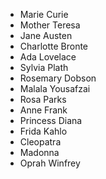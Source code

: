 - Marie Curie
- Mother Teresa
- Jane Austen
- Charlotte Bronte
- Ada Lovelace
- Sylvia Plath
- Rosemary Dobson
- Malala Yousafzai
- Rosa Parks
- Anne Frank
- Princess Diana
- Frida Kahlo
- Cleopatra
- Madonna
- Oprah Winfrey
